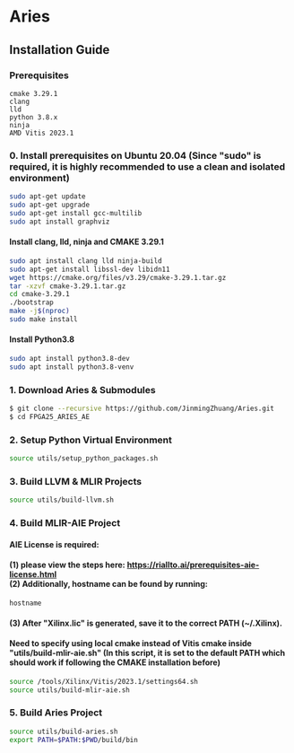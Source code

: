# Aries
## Installation Guide

### Prerequisites
```
cmake 3.29.1 
clang
lld
python 3.8.x
ninja
AMD Vitis 2023.1
```
### 0. Install prerequisites on Ubuntu 20.04 (Since "sudo" is required, it is highly recommended to use a clean and isolated environment)
```sh
sudo apt-get update
sudo apt-get upgrade
sudo apt-get install gcc-multilib
sudo apt install graphviz
```
#### Install clang, lld, ninja and CMAKE 3.29.1
```sh
sudo apt install clang lld ninja-build
sudo apt-get install libssl-dev libidn11
wget https://cmake.org/files/v3.29/cmake-3.29.1.tar.gz
tar -xzvf cmake-3.29.1.tar.gz
cd cmake-3.29.1
./bootstrap
make -j$(nproc)
sudo make install
```

#### Install Python3.8
```sh
sudo apt install python3.8-dev
sudo apt install python3.8-venv
```

### 1. Download Aries & Submodules
```sh
$ git clone --recursive https://github.com/JinmingZhuang/Aries.git
$ cd FPGA25_ARIES_AE
```

### 2. Setup Python Virtual Environment
```sh
source utils/setup_python_packages.sh
```

### 3. Build LLVM & MLIR Projects
```sh
source utils/build-llvm.sh
```

### 4. Build MLIR-AIE Project 
#### AIE License is required: 
#### (1) please view the steps here: https://riallto.ai/prerequisites-aie-license.html <br> (2) Additionally, hostname can be found by running:<br>
```
hostname
```
#### (3) After "Xilinx.lic" is generated, save it to the correct PATH (~/.Xilinx).


#### Need to specify using local cmake instead of Vitis cmake inside "utils/build-mlir-aie.sh" (In this script, it is set to the default PATH which should work if following the CMAKE installation before)
```sh
source /tools/Xilinx/Vitis/2023.1/settings64.sh
source utils/build-mlir-aie.sh
```

### 5. Build Aries Project
```sh
source utils/build-aries.sh
export PATH=$PATH:$PWD/build/bin
```
